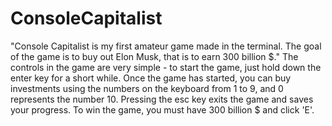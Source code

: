 # ConsoleCapitalist
"Console Capitalist is my first amateur game made in the terminal. The goal of the game is to buy out Elon Musk, that is to earn 300 billion $."
The controls in the game are very simple - to start the game, just hold down the enter key for a short while.
Once the game has started, you can buy investments using the numbers on the keyboard from 1 to 9, and 0 represents the number 10. 
Pressing the esc key exits the game and saves your progress. 
To win the game, you must have 300 billion $ and click 'E'.
